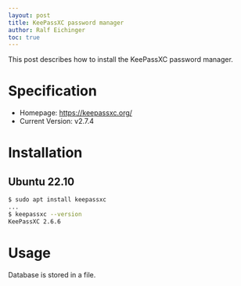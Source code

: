 ```yaml
---
layout: post
title: KeePassXC password manager
author: Ralf Eichinger
toc: true
---
```


This post describes how to install the KeePassXC password manager.

# Specification

* Homepage: <https://keepassxc.org/>
* Current Version: v2.7.4

# Installation

## Ubuntu 22.10

```sh
$ sudo apt install keepassxc
...
$ keepassxc --version
KeePassXC 2.6.6
```

# Usage

Database is stored in a file.